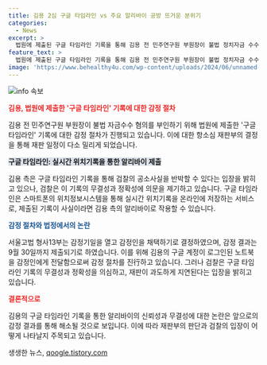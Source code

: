 ```yaml
---
title: 김용 2심 구글 타임라인 vs 주요 알리바이 공방 뜨거운 분위기
categories:
  - News
excerpt: >
  법원에 제출된 구글 타임라인 기록을 통해 김용 전 민주연구원 부원장이 불법 정치자금 수수 혐의를 부인하는 상황에서, 검찰과 변호인 간의 감정 절차가 논란이 되고 있다. 구글 타임라인은 실시간 위치기록을 온라인에 저장하는 서비스로, 김씨는 이를 통해 검찰의 공소사실을 반박하고자 하지만, 검찰은 이 기록의 무결성과 정확성에 의심을 제기하고 있다. 재판부는 감정인을 통해 이를 확인하기로 했으나, 이에 대한 입장차가 계속되고 있다. 재판이 예정보다 지연될 우려가 제기되고 있으며, 증거의 신빙성이나 데이터의 무결성에 대한 논란이 계속되고 있다.
feature_text: >
  법원에 제출된 구글 타임라인 기록을 통해 김용 전 민주연구원 부원장이 불법 정치자금 수수 혐의를 부인하는 상황에서, 검찰과 변호인 간의 감정 절차가 논란이 되고 있다. 구글 타임라인은 실시간 위치기록을 온라인에 저장하는 서비스로, 김씨는 이를 통해 검찰의 공소사실을 반박하고자 하지만, 검찰은 이 기록의 무결성과 정확성에 의심을 제기하고 있다. 재판부는 감정인을 통해 이를 확인하기로 했으나, 이에 대한 입장차가 계속되고 있다. 재판이 예정보다 지연될 우려가 제기되고 있으며, 증거의 신빙성이나 데이터의 무결성에 대한 논란이 계속되고 있다.
image: 'https://www.behealthy4u.com/wp-content/uploads/2024/06/unnamed-file.png'
---
```


<p><img src="https://www.behealthy4u.com/wp-content/uploads/2024/06/unnamed-file.png" alt="info 속보" /></p>

<p><b><span style="color: #ee2323;">김용, 법원에 제출한 '구글 타임라인' 기록에 대한 감정 절차</span></b></p>

<p>김용 전 민주연구원 부원장이 불법 자금수수 혐의를 부인하기 위해 법원에 제출한 '구글 타임라인' 기록에 대한 감정 절차가 진행되고 있습니다. 이에 대한 항소심 재판부의 결정을 통해 재판 일정이 다소 밀리게 되었습니다.</p>

<p><b><span style="background-color: #21538527;">구글 타임라인: 실시간 위치기록을 통한 알리바이 제출</span></b></p>

<p>김용 측은 구글 타임라인 기록을 통해 검찰의 공소사실을 반박할 수 있다는 입장을 밝히고 있으나, 검찰은 이 기록의 무결성과 정확성에 의문을 제기하고 있습니다. 구글 타임라인은 스마트폰의 위치정보시스템을 통해 실시간 위치기록을 온라인에 저장하는 서비스로, 제출된 기록이 사실이라면 김용 측의 알리바이로 작용할 수 있습니다.</p>

<p><b><span style="color: #1a5490;">감정 절차와 법정에서의 논란</span></b></p>

<p>서울고법 형사13부는 감정기일을 열고 감정인을 채택하기로 결정하였으며, 감정 결과는 9월 30일까지 제출되기로 하였습니다. 이를 위해 김용의 구글 계정이 로그인된 노트북을 감정인에게 전달함으로써 감정 절차를 진行하고 있습니다. 그러나 검찰은 구글 타임라인 기록의 무결성과 정확성을 의심하고, 재판이 과도하게 지연된다는 입장을 밝히고 있습니다.</p>

<p><b><span style="color: #ee2323;">결론적으로</span></b></p>

<p>김용의 구글 타임라인 기록을 통한 알리바이의 신뢰성과 무결성에 대한 논란은 앞으로의 감정 결과를 통해 해소될 것으로 보입니다. 이에 따라 재판부의 판단과 검찰의 입장이 어떻게 나타날지 주목되고 있습니다.</p>
생생한 뉴스, <a href="https://qoogle.tistory.com" rel="dofollow">qoogle.tistory.com</a>


